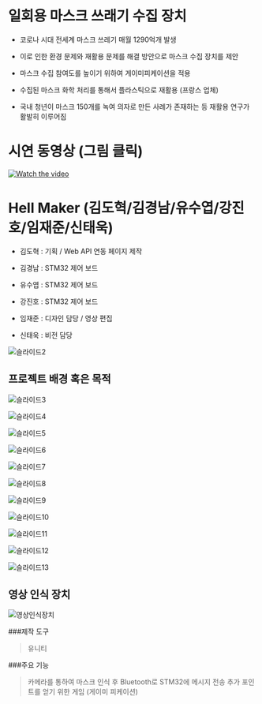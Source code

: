 # 일회용 마스크 쓰래기 수집 장치

* 코로나 시대 전세계 마스크 쓰레기 매월 1290억개 발생

* 이로 인한 환경 문제와 재활용 문제를 해결 방안으로 마스크 수집 장치를 제안 

* 마스크 수집 참여도를 높이기 위하여 게이미피케이션을 적용

* 수집된 마스크 화학 처리를 통해서 플라스틱으로 재활용 (프랑스 업체) 

* 국내 청년이  마스크 150개를 녹여 의자로 만든 사례가 존재하는 등 재활용 연구가 활발히 이루어짐
 
# 시연 동영상 (그림 클릭)

[![Watch the video](https://t1.daumcdn.net/cfile/tistory/994CA84A5FAE29F33B?download)](https://youtu.be/6W6Lan_oPBM)


# Hell Maker (김도혁/김경남/유수엽/강진호/임재준/신태욱)

* 김도혁 : 기획 / Web API 연동 페이지 제작

* 김경남 : STM32 제어 보드

* 유수엽 : STM32 제어 보드

* 강진호 : STM32 제어 보드

* 임재준 : 디자인 담당 / 영상 편집

* 신태욱 : 비전 담당

![슬라이드2](https://user-images.githubusercontent.com/46912845/103420968-49074180-4bdd-11eb-8262-9858e7a4db9b.JPG)

## 프로젝트 배경 혹은 목적

![슬라이드3](https://user-images.githubusercontent.com/46912845/103421161-5113b100-4bde-11eb-8157-3424933180ea.JPG)

![슬라이드4](https://user-images.githubusercontent.com/46912845/103421162-51ac4780-4bde-11eb-89a1-cce34dc38577.JPG)

![슬라이드5](https://user-images.githubusercontent.com/46912845/103421163-51ac4780-4bde-11eb-8555-fbc5ea73298a.JPG)

![슬라이드6](https://user-images.githubusercontent.com/46912845/103421164-5244de00-4bde-11eb-86b9-098c380402fc.JPG)

![슬라이드7](https://user-images.githubusercontent.com/46912845/103421167-5244de00-4bde-11eb-9db3-e6ea799d3085.JPG)

![슬라이드8](https://user-images.githubusercontent.com/46912845/103421169-52dd7480-4bde-11eb-877d-895c2b4e7db0.JPG)

![슬라이드9](https://user-images.githubusercontent.com/46912845/103421170-52dd7480-4bde-11eb-86d0-f8beea16a30d.JPG)

![슬라이드10](https://user-images.githubusercontent.com/46912845/103421172-53760b00-4bde-11eb-9964-9a4cfe4f85fe.JPG)

![슬라이드11](https://user-images.githubusercontent.com/46912845/103421173-53760b00-4bde-11eb-9343-ffe579411246.JPG)

![슬라이드12](https://user-images.githubusercontent.com/46912845/103421174-540ea180-4bde-11eb-93e0-33dffa5a5edc.JPG)

![슬라이드13](https://user-images.githubusercontent.com/46912845/103421157-4f49ed80-4bde-11eb-9501-1110303d0120.JPG)


## 영상 인식 장치

![영상인식장치](https://user-images.githubusercontent.com/46912845/103461526-569a0400-4d62-11eb-9d0c-179a74019b58.jpg)

###제작 도구 
> 유니티

###주요 기능
> 카메라를 통하여 마스크 인식 후 Bluetooth로 STM32에 메시지 전송
> 추가 포인트를 얻기 위한 게임 (게이미 피케이션)

             
             
             
